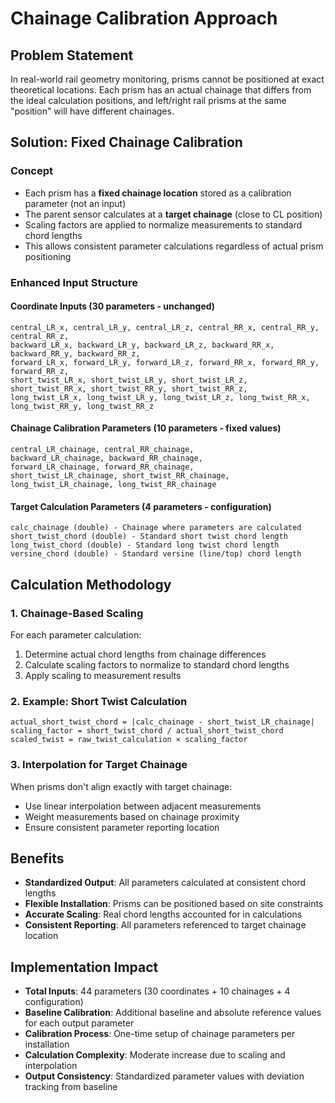 # Chainage Calibration Approach

## Problem Statement
In real-world rail geometry monitoring, prisms cannot be positioned at exact theoretical locations. Each prism has an actual chainage that differs from the ideal calculation positions, and left/right rail prisms at the same "position" will have different chainages.

## Solution: Fixed Chainage Calibration

### Concept
- Each prism has a **fixed chainage location** stored as a calibration parameter (not an input)
- The parent sensor calculates at a **target chainage** (close to CL position)
- Scaling factors are applied to normalize measurements to standard chord lengths
- This allows consistent parameter calculations regardless of actual prism positioning

### Enhanced Input Structure

#### Coordinate Inputs (30 parameters - unchanged)
```
central_LR_x, central_LR_y, central_LR_z, central_RR_x, central_RR_y, central_RR_z,
backward_LR_x, backward_LR_y, backward_LR_z, backward_RR_x, backward_RR_y, backward_RR_z,
forward_LR_x, forward_LR_y, forward_LR_z, forward_RR_x, forward_RR_y, forward_RR_z,
short_twist_LR_x, short_twist_LR_y, short_twist_LR_z, short_twist_RR_x, short_twist_RR_y, short_twist_RR_z,
long_twist_LR_x, long_twist_LR_y, long_twist_LR_z, long_twist_RR_x, long_twist_RR_y, long_twist_RR_z
```

#### Chainage Calibration Parameters (10 parameters - fixed values)
```
central_LR_chainage, central_RR_chainage,
backward_LR_chainage, backward_RR_chainage,
forward_LR_chainage, forward_RR_chainage,
short_twist_LR_chainage, short_twist_RR_chainage,
long_twist_LR_chainage, long_twist_RR_chainage
```

#### Target Calculation Parameters (4 parameters - configuration)
```
calc_chainage (double) - Chainage where parameters are calculated
short_twist_chord (double) - Standard short twist chord length
long_twist_chord (double) - Standard long twist chord length
versine_chord (double) - Standard versine (line/top) chord length
```

## Calculation Methodology

### 1. Chainage-Based Scaling
For each parameter calculation:
1. Determine actual chord lengths from chainage differences
2. Calculate scaling factors to normalize to standard chord lengths
3. Apply scaling to measurement results

### 2. Example: Short Twist Calculation
```
actual_short_twist_chord = |calc_chainage - short_twist_LR_chainage|
scaling_factor = short_twist_chord / actual_short_twist_chord
scaled_twist = raw_twist_calculation × scaling_factor
```

### 3. Interpolation for Target Chainage
When prisms don't align exactly with target chainage:
- Use linear interpolation between adjacent measurements
- Weight measurements based on chainage proximity
- Ensure consistent parameter reporting location

## Benefits
- **Standardized Output**: All parameters calculated at consistent chord lengths
- **Flexible Installation**: Prisms can be positioned based on site constraints
- **Accurate Scaling**: Real chord lengths accounted for in calculations
- **Consistent Reporting**: All parameters referenced to target chainage location

## Implementation Impact
- **Total Inputs**: 44 parameters (30 coordinates + 10 chainages + 4 configuration)
- **Baseline Calibration**: Additional baseline and absolute reference values for each output parameter
- **Calibration Process**: One-time setup of chainage parameters per installation
- **Calculation Complexity**: Moderate increase due to scaling and interpolation
- **Output Consistency**: Standardized parameter values with deviation tracking from baseline